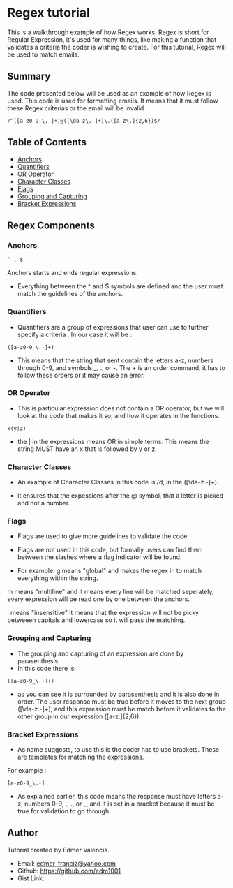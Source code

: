 # Regex tutorial 

This is a walkthrough example of how Regex works. Regex is short for Regular Expression, it's used for many things, like making a function that validates a criteria the coder is wishing to create. For this tutorial, Regex will be used to match emails. 
## Summary
The code presented below will be used as an example of how Regex is used. This code is used for formatting emails. It means that it must follow these Regex criterias or the email will be invalid

```text
/^([a-z0-9_\.-]+)@([\da-z\.-]+)\.([a-z\.]{2,6})$/
```

## Table of Contents

- [Anchors](#anchors)
- [Quantifiers](#quantifiers)
- [OR Operator](#or-operator)
- [Character Classes](#character-classes)
- [Flags](#flags)
- [Grouping and Capturing](#grouping-and-capturing)
- [Bracket Expressions](#bracket-expressions)

## Regex Components

### Anchors
```text
^ , $
```
  Anchors starts and ends regular expressions.
 - Everything between the ^ and $ symbols are defined and the user must match the guidelines of the anchors. 
### Quantifiers
- Quantifiers are a group of expressions that user can use to  further specify a criteria . In our case it will be :

```text
([a-z0-9_\.-]+)
```
- This means that the string that sent contain the letters a-z, numbers through 0-9, and symbols _, .,  or -. The + is an order command, it has to follow these orders or it may cause an error.

### OR Operator
- This is particular expression does not contain a OR operator, but we will look at the code that makes it so, and how it operates in the functions.
```text
x(y|z)
```
 - the | in the expressions means OR in simple terms. This means the string MUST have an x that is followed by y or z.

### Character Classes
- An example of Character Classes in this code is /d, in the ([\da-z\.-]+).

- it ensures that the expessions after the @ symbol, that a letter is picked and not a number.

### Flags
- Flags are used to give more guidelines to validate the code.

- Flags are not used in this code, but formally users can find them between the slashes where a flag indicator will be found. 

- For example:
 g means "global" and makes the regex in to match everything within the string.

 m means "multiline" and it means every line will be matched seperately, every expression will be read one by one between the anchors.

 i means "insensitive" it means that the expression will not be picky betweeen capitals and lowercase so it will pass the matching.

### Grouping and Capturing
- The grouping  and capturing of an expression are done by parasenthesis.
- In this code there is:
```text
([a-z0-9_\.-]+)
```
 - as you can see it is surrounded by parasenthesis and it is also done in order. The user response must be true before it moves to the next group ([\da-z\.-]+), and this expression must be match before it validates to the other group in our expression ([a-z\.]{2,6}) 


### Bracket Expressions
- As name suggests, to use this is the coder has to use brackets. These are templates for matching the expressions.

For example :
```text
[a-z0-9_\.-]
```
- As explained earlier, this code means the response must have letters a-z, numbers 0-9, ., ., or _, and it is set in a bracket because it must be true for validation to go through.

## Author
Tutorial created by Edmer Valencia.
- Email: edmer_franciz@yahoo.com
- Github:  https://github.com/edm1001
- Gist Link: 
